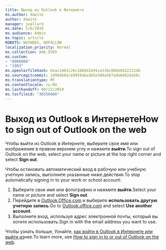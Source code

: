```yaml
---
title: Выход из Outlook в Интернете
ms.author: daeite
author: daeite
manager: joallard
ms.date: 5/6/2019
ms.audience: Admin
ms.topic: article
ROBOTS: NOINDEX, NOFOLLOW
localization_priority: Normal
ms.collection: Adm_O365
ms.custom:
- "8000008"
- "1993"
ms.openlocfilehash: 6eac1462c26c1889d2e91ce336c88de0d221124b
ms.sourcegitcommit: 1d98db8acb9959aba3b5e308a567ade6b62da56c
ms.translationtype: MT
ms.contentlocale: ru-RU
ms.lasthandoff: 08/22/2019
ms.locfileid: "36556686"
---
```

# <a name="how-to-sign-out-of-outlook-on-the-web"></a><span data-ttu-id="59ff3-102">Выход из Outlook в Интернете</span><span class="sxs-lookup"><span data-stu-id="59ff3-102">How to sign out of Outlook on the web</span></span>

<span data-ttu-id="59ff3-103">Чтобы выйти из Outlook в Интернете, выберите свое имя или изображение в правом верхнем углу и нажмите **выйти**.</span><span class="sxs-lookup"><span data-stu-id="59ff3-103">To sign out of Outlook on the web, select your name or picture at the top right corner and select **Sign out**.</span></span>

<span data-ttu-id="59ff3-104">Чтобы остановить автоматический вход в рабочую или учебную учетную запись, выполните указанные ниже действия.</span><span class="sxs-lookup"><span data-stu-id="59ff3-104">To stop automatically signing in to your work or school account:</span></span>

1. <span data-ttu-id="59ff3-105">Выберите свое имя или фотографию и нажмите **выйти**.</span><span class="sxs-lookup"><span data-stu-id="59ff3-105">Select your name or picture and select **Sign out**.</span></span>
1. <span data-ttu-id="59ff3-106">Перейдите в [Outlook.Office.com](https://outlook.office.com/) и выберите **использовать другую учетную запись**.</span><span class="sxs-lookup"><span data-stu-id="59ff3-106">Go to [Outlook.office.com](https://outlook.office.com/) and select **Use another account**.</span></span>
1. <span data-ttu-id="59ff3-107">Выполните вход, используя адрес электронной почты, который вы хотите использовать.</span><span class="sxs-lookup"><span data-stu-id="59ff3-107">Sign in with the email address you want to use.</span></span>

<span data-ttu-id="59ff3-108">Чтобы узнать больше, Узнайте, [как войти в Outlook в Интернете или выйти из](https://support.office.com/article/763fab4d-0138-4814-b450-37fc286bcb79)нее.</span><span class="sxs-lookup"><span data-stu-id="59ff3-108">To learn more, see [How to sign in to or out of Outlook on the web](https://support.office.com/article/763fab4d-0138-4814-b450-37fc286bcb79).</span></span>